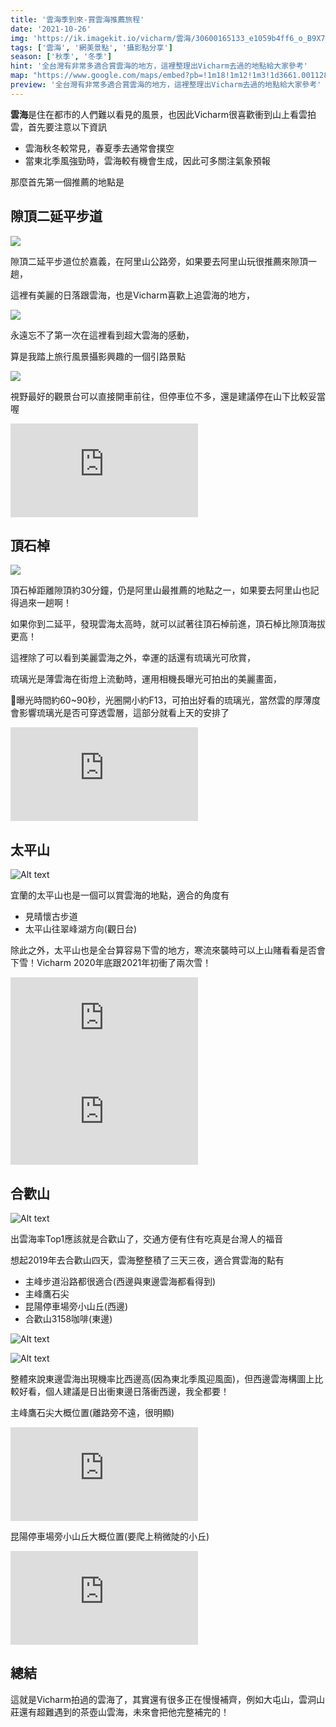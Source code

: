 ```yaml
---
title: '雲海季到來-賞雲海推薦旅程'
date: '2021-10-26'
img: 'https://ik.imagekit.io/vicharm/雲海/30600165133_e1059b4ff6_o_B9X7oOncX.jpeg?updatedAt=1637214910087'
tags: ['雲海', '網美景點', '攝影點分享']
season: ['秋季', '冬季']
hint: '全台灣有非常多適合賞雲海的地方，這裡整理出Vicharm去過的地點給大家參考' 
map: "https://www.google.com/maps/embed?pb=!1m18!1m12!1m3!1d3661.0011288752376!2d120.65052511598498!3d23.42432638475113!2m3!1f0!2f0!3f0!3m2!1i1024!2i768!4f13.1!3m3!1m2!1s0x346ee91715d522e3%3A0x61cf621e7a19282a!2z6ZqZ6aCC5LqM5bu25bmz5q2l6YGT6KeA6Zuy5bmz5Y-w!5e0!3m2!1szh-TW!2stw!4v1635861785519!5m2!1szh-TW!2stw"
preview: '全台灣有非常多適合賞雲海的地方，這裡整理出Vicharm去過的地點給大家參考'
---
```

**雲海**是住在都市的人們難以看見的風景，也因此Vicharm很喜歡衝到山上看雲拍雲，首先要注意以下資訊
* 雲海秋冬較常見，春夏季去通常會撲空
* 當東北季風強勁時，雲海較有機會生成，因此可多關注氣象預報

那麼首先第一個推薦的地點是


## 隙頂二延平步道
![](https://ik.imagekit.io/vicharm/雲海/_dsc4066-hdr_50695032241_o_jMbsl2Pm9.jpg?updatedAt=1637215048089&tr=h-1024)


隙頂二延平步道位於嘉義，在阿里山公路旁，如果要去阿里山玩很推薦來隙頂一趟，

這裡有美麗的日落跟雲海，也是Vicharm喜歡上追雲海的地方，

![](https://ik.imagekit.io/vicharm/雲海/30600165133_e1059b4ff6_o_B9X7oOncX.jpeg?updatedAt=1637214910087&tr=h-1024)

永遠忘不了第一次在這裡看到超大雲海的感動，

算是我踏上旅行風景攝影興趣的一個引路景點

![](https://ik.imagekit.io/vicharm/雲海/dji_0172-_50695031996_o_vHKEVGyZ5Cy.jpg?updatedAt=1637215049835&tr=w-1024)

視野最好的觀景台可以直接開車前往，但停車位不多，還是建議停在山下比較妥當喔

<iframe src="https://www.google.com/maps/embed?pb=!1m18!1m12!1m3!1d3661.0009926121015!2d120.65052511542781!3d23.42433130706989!2m3!1f0!2f0!3f0!3m2!1i1024!2i768!4f13.1!3m3!1m2!1s0x346ee91715d522e3%3A0x61cf621e7a19282a!2z6ZqZ6aCC5LqM5bu25bmz5q2l6YGT6KeA6Zuy5bmz5Y-w!5e0!3m2!1szh-TW!2stw!4v1637241981185!5m2!1szh-TW!2stw"  style="border:0;" allowfullscreen="" loading="lazy"></iframe>

## 頂石棹
![](https://ik.imagekit.io/vicharm/雲海/_dsc4083_1_50694292108_o_5YL590DHC.jpg?updatedAt=1637215048126&tr=h-1024)

頂石棹距離隙頂約30分鐘，仍是阿里山最推薦的地點之一，如果要去阿里山也記得過來一趟啊！

如果你到二延平，發現雲海太高時，就可以試著往頂石棹前進，頂石棹比隙頂海拔更高！

這裡除了可以看到美麗雲海之外，幸運的話還有琉璃光可欣賞，

琉璃光是薄雲海在街燈上流動時，運用相機長曝光可拍出的美麗畫面，

曝光時間約60~90秒，光圈開小約F13，可拍出好看的琉璃光，當然雲的厚薄度會影響琉璃光是否可穿透雲層，這部分就看上天的安排了

<iframe src="https://www.google.com/maps/embed?pb=!1m18!1m12!1m3!1d3659.5163269960503!2d120.70016451542847!3d23.477905005047116!2m3!1f0!2f0!3f0!3m2!1i1024!2i768!4f13.1!3m3!1m2!1s0x346ec2a9206e7e05%3A0x6558aa7dc848d3b6!2z6aCC55-z5qO555CJ55KD5YWJ!5e0!3m2!1szh-TW!2stw!4v1637242193259!5m2!1szh-TW!2stw" style="border:0;" allowfullscreen="" loading="lazy"></iframe>

## 太平山

![Alt text](https://ik.imagekit.io/vicharm/2020Last-2021Early-太平山/_dsc4137-hdr_50787113526_o_WM2ax6T0eKL.jpg?updatedAt=1637202850040&tr=h-1024)

宜蘭的太平山也是一個可以賞雲海的地點，適合的角度有

* 見晴懷古步道
* 太平山往翠峰湖方向(觀日台)

除此之外，太平山也是全台算容易下雪的地方，寒流來襲時可以上山賭看看是否會下雪！Vicharm 2020年底跟2021年初衝了兩次雪！

<iframe src="https://www.google.com/maps/embed?pb=!1m18!1m12!1m3!1d3630.430134879565!2d121.52349951544056!3d24.505194365438157!2m3!1f0!2f0!3f0!3m2!1i1024!2i768!4f13.1!3m3!1m2!1s0x346870c80687cbf7%3A0xade75dbc1ebaa56c!2z6KaL5pm05oe35Y-k5q2l6YGT!5e0!3m2!1szh-TW!2stw!4v1637242253772!5m2!1szh-TW!2stw" style="border:0;" allowfullscreen="" loading="lazy"></iframe>

<iframe src="https://www.google.com/maps/embed?pb=!1m18!1m12!1m3!1d14521.150641225222!2d121.5942365!3d24.510126699999997!2m3!1f0!2f0!3f0!3m2!1i1024!2i768!4f13.1!3m3!1m2!1s0x3468764d551c8f9f%3A0x2f689f51e9051cb0!2z6KeA5pel5Y-w!5e0!3m2!1szh-TW!2stw!4v1637242372926!5m2!1szh-TW!2stw" style="border:0;" allowfullscreen="" loading="lazy"></iframe>

## 合歡山

![Alt text](https://ik.imagekit.io/vicharm/雲海/49132955976_5ae331f92d_o_CpEgOSiDVf9.jpeg?updatedAt=1637215210094&tr=h-1024)

出雲海率Top1應該就是合歡山了，交通方便有住有吃真是台灣人的福音

想起2019年去合歡山四天，雲海整整積了三天三夜，適合賞雲海的點有

* 主峰步道沿路都很適合(西邊與東邊雲海都看得到)
* 主峰鷹石尖
* 昆陽停車場旁小山丘(西邊)
* 合歡山3158咖啡(東邊)

![Alt text](https://ik.imagekit.io/vicharm/雲海/49133142672_14a89dbca2_o_PgBzuqZ3k.jpeg?updatedAt=1637215191065&tr=w-1024)

![Alt text](https://ik.imagekit.io/vicharm/雲海/49133141162_0a7ab774dd_o_U9WI-51jv.jpeg?updatedAt=1637215187571&tr=h-1024)


整體來說東邊雲海出現機率比西邊高(因為東北季風迎風面)，但西邊雲海構圖上比較好看，個人建議是日出衝東邊日落衝西邊，我全都要！

主峰鷹石尖大概位置(離路旁不遠，很明顯)

<iframe src="https://www.google.com/maps/embed?pb=!1m18!1m12!1m3!1d3640.9578475717167!2d121.27029251084917!3d24.138118432513824!2m3!1f0!2f0!3f0!3m2!1i1024!2i768!4f13.1!3m3!1m2!1s0x0%3A0x71038bc33693b571!2zMjTCsDA4JzE3LjIiTiAxMjHCsDE2JzE4LjQiRQ!5e0!3m2!1szh-TW!2stw!4v1637242739610!5m2!1szh-TW!2stw" style="border:0;" allowfullscreen="" loading="lazy"></iframe>

昆陽停車場旁小山丘大概位置(要爬上稍微陡的小丘)

<iframe src="https://www.google.com/maps/embed?pb=!1m18!1m12!1m3!1d910.3541936066968!2d121.27190012923548!3d24.121997423021465!2m3!1f0!2f0!3f0!3m2!1i1024!2i768!4f13.1!3m3!1m2!1s0x0%3A0x289ace31b0ee8f2!2zMjTCsDA3JzE5LjIiTiAxMjHCsDE2JzIwLjgiRQ!5e0!3m2!1szh-TW!2stw!4v1637242668647!5m2!1szh-TW!2stw" style="border:0;" allowfullscreen="" loading="lazy"></iframe>

## 總結

這就是Vicharm拍過的雲海了，其實還有很多正在慢慢補齊，例如大屯山，雲洞山莊還有超難遇到的茶壺山雲海，未來會把他完整補完的！


